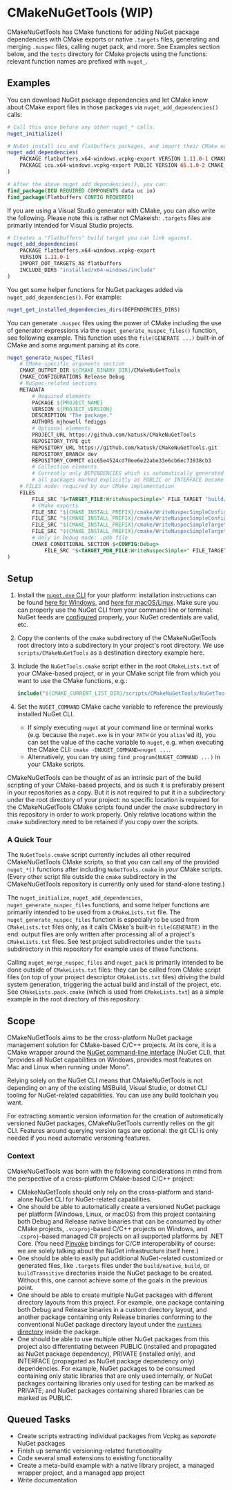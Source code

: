 # CMakeNuGetTools (WIP)

CMakeNuGetTools has CMake functions for adding NuGet package dependencies with CMake exports or native `.targets` files, generating and merging `.nuspec` files, calling nuget pack, and more. See Examples section below, and the `tests` directory for CMake projects using the functions: relevant function names are prefixed with `nuget_`.

## Examples

You can download NuGet package dependencies and let CMake know about CMake export files in those packages via `nuget_add_dependencies()` calls:

```cmake
# Call this once before any other nuget_* calls.
nuget_initialize()

# NuGet install icu and flatbuffers packages, and import their CMake export files.
nuget_add_dependencies(
    PACKAGE flatbuffers.x64-windows.vcpkg-export VERSION 1.11.0-1 CMAKE_PREFIX_PATHS installed/x64-windows
    PACKAGE icu.x64-windows.vcpkg-export PUBLIC VERSION 65.1.0-2 CMAKE_PREFIX_PATHS installed/x64-windows
)

# After the above nuget_add_dependencies(), you can:
find_package(ICU REQUIRED COMPONENTS data uc io)
find_package(Flatbuffers CONFIG REQUIRED)
```

If you are using a Visual Studio generator with CMake, you can also write the following. Please note this is rather not CMakeish: `.targets` files are primarily intended for Visual Studio projects.

```cmake
# Creates a "flatbuffers" build target you can link against.
nuget_add_dependencies(
    PACKAGE flatbuffers.x64-windows.vcpkg-export
    VERSION 1.11.0-1
    IMPORT_DOT_TARGETS_AS flatbuffers
    INCLUDE_DIRS "installed/x64-windows/include"
)
```

You get some helper functions for NuGet packages added via `nuget_add_dependencies()`. For example:

```cmake
nuget_get_installed_dependencies_dirs(DEPENDENCIES_DIRS)
```

You can generate `.nuspec` files using the power of CMake including the use of generator expressions via the `nuget_generate_nuspec_files()` function, see following example. This function uses the `file(GENERATE ...)` built-in of CMake and some argument parsing at its core.

```cmake
nuget_generate_nuspec_files(
    # CMake-specific arguments section
    CMAKE_OUTPUT_DIR ${CMAKE_BINARY_DIR}/CMakeNuGetTools
    CMAKE_CONFIGURATIONS Release Debug
    # NuSpec-related sections
    METADATA
        # Required elements
        PACKAGE ${PROJECT_NAME}
        VERSION ${PROJECT_VERSION}
        DESCRIPTION "The package."
        AUTHORS mjhowell fediggs
        # Optional elements
        PROJECT_URL https://github.com/katusk/CMakeNuGetTools
        REPOSITORY_TYPE git
        REPOSITORY_URL https://github.com/katusk/CMakeNuGetTools.git
        REPOSITORY_BRANCH dev
        REPOSITORY_COMMIT e1c65e4524cd70ee6e22abe33e6cb6ec73938cb3
        # Collection elements
        # Currently only DEPENDENCIES which is automatically generated based on nuget_add_dependencies() calls:
        # all packages marked explicitly as PUBLIC or INTERFACE become a dependency entry.
    # FILES node: required by our CMake implementation
    FILES
        FILE_SRC "$<TARGET_FILE:WriteNuspecSimple>" FILE_TARGET "build/native/x64-windows/bin/$<LOWER_CASE:$<CONFIG>>"
        # CMake exports
        FILE_SRC "${CMAKE_INSTALL_PREFIX}/cmake/WriteNuspecSimpleConfig.cmake" FILE_TARGET "build/native/x64-windows/cmake"
        FILE_SRC "${CMAKE_INSTALL_PREFIX}/cmake/WriteNuspecSimpleConfigVersion.cmake" FILE_TARGET "build/native/x64-windows/cmake"
        FILE_SRC "${CMAKE_INSTALL_PREFIX}/cmake/WriteNuspecSimpleTargets.cmake" FILE_TARGET "build/native/x64-windows/cmake"
        FILE_SRC "${CMAKE_INSTALL_PREFIX}/cmake/WriteNuspecSimpleTargets-$<LOWER_CASE:$<CONFIG>>.cmake" FILE_TARGET "build/native/x64-windows/cmake"
        # Only in Debug mode: .pdb file
        CMAKE_CONDITIONAL_SECTION $<CONFIG:Debug>
            FILE_SRC "$<TARGET_PDB_FILE:WriteNuspecSimple>" FILE_TARGET "build/native/x64-windows/bin/$<LOWER_CASE:$<CONFIG>>"
)
```

## Setup

1. Install the [`nuget.exe` CLI](https://docs.microsoft.com/en-us/nuget/install-nuget-client-tools#nugetexe-cli) for your platform: installation instructions can be found [here for Windows](https://docs.microsoft.com/en-us/nuget/install-nuget-client-tools#windows), and [here for macOS/Linux](https://docs.microsoft.com/en-us/nuget/install-nuget-client-tools#macoslinux). Make sure you can properly use the NuGet CLI from your command line or terminal: NuGet feeds are [configured](https://docs.microsoft.com/en-us/nuget/reference/nuget-config-file) properly, your NuGet credentials are valid, etc.

2. Copy the contents of the `cmake` subdirectory of the CMakeNuGetTools root directory into a subdirectory in your project's root directory. We use `scripts/CMakeNuGetTools` as a destination directory example here.

3. Include the `NuGetTools.cmake` script either in the root `CMakeLists.txt` of your CMake-based project, or in your CMake script file from which you want to use the CMake functions, e.g.:

   ```cmake
   include("${CMAKE_CURRENT_LIST_DIR}/scripts/CMakeNuGetTools/NuGetTools.cmake")
   ```

4. Set the `NUGET_COMMAND` CMake cache variable to reference the previously installed NuGet CLI.
   * If simply executing `nuget` at your command line or terminal works (e.g. because the `nuget.exe` is in your `PATH` or you `alias`'ed it), you can set the value of the cache variable to `nuget`, e.g. when executing the CMake CLI: `cmake -DNUGET_COMMAND=nuget ...`.
   * Alternatively, you can try using `find_program(NUGET_COMMAND ...)` in your CMake scripts.

CMakeNuGetTools can be thought of as an intrinsic part of the build scripting of your CMake-based projects, and as such it is preferably present in your repositories as a copy. But it is not required to put it in a subdirectory under the root directory of your project: no specific location is required for the CMakeNuGetTools CMake scripts found under the `cmake` subdirectory in this repository in order to work properly. Only relative locations within the `cmake` subdirectory need to be retained if you copy over the scripts.

### A Quick Tour

The `NuGetTools.cmake` script currently includes all other required CMakeNuGetTools CMake scripts, so that you can call any of the provided `nuget_*()` functions after including `NuGetTools.cmake` in *your* CMake scripts. (Every other script file outside the `cmake` subdirectory in the CMakeNuGetTools repository is currently only used for stand-alone testing.)

The `nuget_initialize`, `nuget_add_dependencies`, `nuget_generate_nuspec_files` functions, and some helper functions are primarily intended to be used from a `CMakeLists.txt` file. The `nuget_generate_nuspec_files` function is especially to be used from `CMakeLists.txt` files only, as it calls CMake's built-in `file(GENERATE)` in the end: output files are only written after processing all of a project's `CMakeLists.txt` files. See test project subdirectories under the `tests` subdirectory in this repository for example uses of these functions.

Calling `nuget_merge_nuspec_files` and `nuget_pack` is primarily intended to be done outside of `CMakeLists.txt` files: they can be called from CMake script files (on top of your project descriptor `CMakeLists.txt` files) driving the build system generation, triggering the actual build and install of the project, etc. See `CMakeLists.pack.cmake` (which is used from `CMakeLists.txt`) as a simple example in the root directory of this repository.

## Scope

CMakeNuGetTools aims to be the cross-platform NuGet package management solution for CMake-based C/C++ projects. At its core, it is a CMake wrapper around the [NuGet command-line interface](https://docs.microsoft.com/en-us/nuget/install-nuget-client-tools#nugetexe-cli) (NuGet CLI), that "provides all NuGet capabilities on Windows, provides most features on Mac and Linux when running under Mono".

Relying solely on the NuGet CLI means that CMakeNuGetTools is not depending on any of the existing MSBuild, Visual Studio, or dotnet CLI tooling for NuGet-related capabilities. You can use any build toolchain you want.

For extracting semantic version information for the creation of automatically versioned NuGet packages, CMakeNuGetTools currently relies on the git CLI. Features around querying version tags are optional: the git CLI is only needed if you need automatic versioning features.

### Context

CMakeNuGetTools was born with the following considerations in mind from the perspective of a cross-platform CMake-based C/C++ project:

* CMakeNuGetTools should only rely on the cross-platform and stand-alone NuGet CLI for NuGet-related capabilities.
* One should be able to automatically create a versioned NuGet package per platform (Windows, Linux, or macOS) from this project containing both Debug and Release native binaries that can be consumed by other CMake projects, `.vcxproj`-based C/C++ projects on Windows, and `.csproj`-based managed C# projects on all supported platforms by .NET Core. (You need [PInvoke](https://docs.microsoft.com/en-us/dotnet/standard/native-interop/pinvoke) bindings for C/C# interoperability of course: we are solely talking about the NuGet infrastructure itself here.)
* One should be able to easily put additional NuGet-related customized or generated files, like `.targets` files under the `build/native`, `build`, or `buildTransitive` directories inside the NuGet package to be created. Without this, one cannot achieve some of the goals in the previous point.
* One should be able to create multiple NuGet packages with different directory layouts from this project. For example, one package containing both Debug and Release binaries in a custom directory layout, and another package containing only Release binaries conforming to the conventional NuGet package directory layout under the [`runtimes` directory](https://docs.microsoft.com/en-us/dotnet/core/rid-catalog) inside the package.
* One should be able to use multiple other NuGet packages from this project also differentiating between PUBLIC (installed and propagated as NuGet package dependency), PRIVATE (installed only), and INTERFACE (propagated as NuGet package dependency only) dependencies. For example, NuGet packages to be consumed containing only static libraries that are only used internally, or NuGet packages containing libraries only used for testing can be marked as PRIVATE; and NuGet packages containing shared libraries can be marked as PUBLIC.

## Queued Tasks
* Create scripts extracting individual packages from Vcpkg as *separate* NuGet packages
* Finish up semantic versioning-related functionality
* Code several small extensions to existing functionality
* Create a meta-build example with a native library project, a managed wrapper project, and a managed app project
* Write documentation

